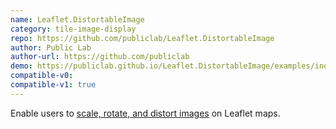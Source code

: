 ```yaml
---
name: Leaflet.DistortableImage
category: tile-image-display
repo: https://github.com/publiclab/Leaflet.DistortableImage
author: Public Lab
author-url: https://github.com/publiclab
demo: https://publiclab.github.io/Leaflet.DistortableImage/examples/index.html
compatible-v0:
compatible-v1: true
---
```


Enable users to <a href="https://publiclab.github.io/Leaflet.DistortableImage/examples/">scale, rotate, and distort images</a> on Leaflet maps.
